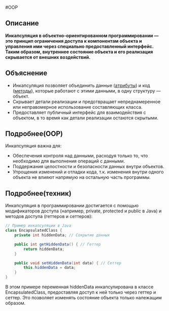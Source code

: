 #OOP
## Описание
**Инкапсуляция в объектно-ориентированном программировании — это принцип ограничения доступа к компонентам объекта и управления ими через специально предоставленный интерфейс. Таким образом, внутреннее состояние объекта и его реализация скрывается от внешних воздействий.**

## Объяснение
- Инкапсуляция позволяет объединить данные ([атрибуты](Атрибут.md)) и код ([методы](методы.md)), которые работают с этими данными, в одну структуру — объект.
- Скрывает детали реализации и предотвращает непреднамеренное или неправомерное использование составляющих класса.
- Предоставляет публичный интерфейс для взаимодействия с объектом, в то время как детали реализации остаются скрытыми.
## Подробнее(OOP)

Инкапсуляция важна для:
- Обеспечения контроля над данными, расходуя только то, что необходимо для выполнения операций с данными.
- Поддержания целостности и безопасности данных внутри объектов.
- Упрощения изменений и отладки кода, т.к. изменения внутри одного объекта не влияют напрямую на остальную часть программы.
## Подробнее(техник)

Инкапсуляция в программировании достигается с помощью модификаторов доступа (например, private, protected и public в Java) и методов доступа (геттеров и сеттеров):

```java
// Пример инкапсуляции в Java
class EncapsulatedClass {
    private int hiddenData; // Сокрытие данных

    public int getHiddenData() { // Геттер
        return hiddenData;
    }

    public void setHiddenData(int data) { // Сеттер
        this.hiddenData = data;
    }
}
```
В этом примере переменная hiddenData инкапсулирована в классе EncapsulatedClass, предоставляя доступ к ней только через геттер и сеттер. Это позволяет изменять состояние объекта только належащим образом.

